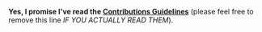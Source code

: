 **Yes, I promise I've read the [Contributions Guidelines](CONTRIBUTING.md)** (please feel free to remove this line *IF YOU ACTUALLY READ THEM*).
